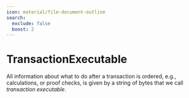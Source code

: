 ```yaml
---
icon: material/file-document-outline
search:
  exclude: false
  boost: 2
---
```


# TransactionExecutable

All information about what to do after a transaction is ordered, e.g., calculations, or proof checks,
is given by a string of bytes that we call _transaction executable_.
